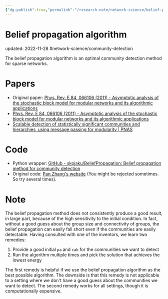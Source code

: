 ```yaml
---
{"dg-publish":true,"permalink":"/research-note/network-science/belief-propagation-algorithm/","dgPassFrontmatter":true}
---
```



# Belief propagation algorithm
updated: 2022-11-28
#network-science/community-detection

The belief propagation algorithm is an optimal community detection method for sparse networks. 


# Papers
- Original paper: [Phys. Rev. E 84, 066106 (2011) - Asymptotic analysis of the stochastic block model for modular networks and its algorithmic applications](https://journals.aps.org/pre/abstract/10.1103/PhysRevE.84.066106) 
- [Phys. Rev. E 84, 066106 (2011) - Asymptotic analysis of the stochastic block model for modular networks and its algorithmic applications](https://journals.aps.org/pre/abstract/10.1103/PhysRevE.84.066106)
- [Scalable detection of statistically significant communities and hierarchies, using message passing for modularity | PNAS](https://www.pnas.org/doi/10.1073/pnas.1409770111)

# Code
- Python wrapper: [GitHub - skojaku/BeliefPropagation: Belief propagation method for community detection](https://github.com/skojaku/BeliefPropagation)
- Original code: [Pan Zhang's website](http://home.itp.ac.cn/~panzhang/) (You might be rejected sometimes. So try several times).

# Note
The belief propagation method does not consistently produce a good result, in large part, because of the high sensitivity to the initial condition. In fact, without a good guess about the group size and connectivity of groups, the belief propagation can easily fall short even if the communities are easily detectable. Having consulted with one of the inventors, we learn two remedies:

1. Provide a good initial `pa` and `cab` for the communities we want to detect 
2. Run the algorithm multiple times and pick the solution that achieves the lowest energy

The first remedy is helpful if we use the belief propagation algorithm as the best possible algorithm. The downside is that this remedy is not applicable to a setting where we don't have a good guess about the communities we want to detect.  The second remedy works for all settings, though it is computationally expensive. 